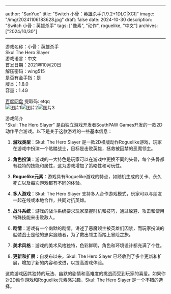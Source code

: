 
---
author: "SanYue"
title: "Switch 小骨：英雄杀手[1.9.2+1DLC|XCI]"
image: "/img/20241106183628.jpg"
draft: false
date: 2024-10-30
description: "Switch 小骨：英雄杀手"
tags: ["像素", "动作", roguelike, "中文"]
archives: ["2024/10/30"]

---

游戏名称：小骨：英雄杀手   
Skul  The Hero Slayer    
游戏语言：中文  
首发日期：2021年10月20日  
解压密码：wing515  
是否有金手指：是  
版本：1.8.0   
容量：1.4G

[百度网盘](https://pan.baidu.com/s/1tHuvU1coagcTLQPez1yC6w) 提取码: etqq  
![图片1](/img/a6d9c35.jpg)![图片2](/img/3dfc5dd.jpg)![图片3](/img/f0b0374e.jpg)  

游戏简介  
"Skul: The Hero Slayer" 是由独立游戏开发者SouthPAW Games开发的一款2D动作平台游戏。以下是关于这款游戏的一些基本信息：

1. **游戏类型**：Skul: The Hero Slayer 是一款2D横版动作Roguelike游戏，玩家在游戏中扮演一个骷髅战士，目标是击败英雄，拯救被囚禁的恶魔领主。

2. **角色扮演**：游戏的一大特色是玩家可以在游戏中更换不同的头骨，每个头骨都有独特的技能和属性，这为游戏增加了策略性和可玩性。

3. **Roguelike元素**：游戏具有Roguelike游戏的特点，如随机生成的关卡、永久死亡以及每次游戏都有不同的体验。

4. **多人游戏**：Skul: The Hero Slayer 支持多人合作游戏模式，玩家可以与朋友一起在线或本地合作，共同对抗英雄。

5. **战斗系统**：游戏的战斗系统要求玩家掌握时机和技巧，通过躲避、攻击和使用特殊技能来击败敌人。

6. **剧情**：游戏有一个幽默的剧情，讲述了恶魔领主被英雄们囚禁，而玩家扮演的骷髅战士是他的忠实追随者，为了救出领主而踏上冒险之旅。

7. **美术风格**：游戏的美术风格独特，色彩鲜明，角色和环境设计都充满了个性。

8. **更新和扩展**：自发布以来，Skul: The Hero Slayer 已经收到了多个更新和扩展，增加了新的内容和改进，以提高游戏体验。

这款游戏因其独特的玩法、幽默的剧情和高难度的挑战而受到玩家的喜爱。如果你对2D动作游戏和Roguelike元素感兴趣，Skul: The Hero Slayer 是一个不错的选择。
